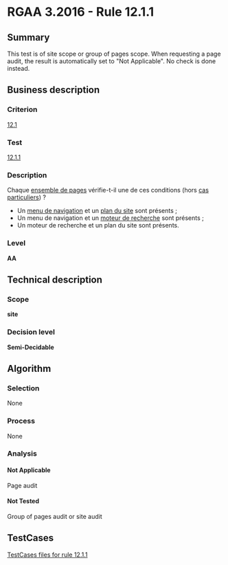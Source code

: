 # RGAA 3.2016 - Rule 12.1.1

## Summary
This test is of site scope or group of pages scope. When requesting a page audit, the result is automatically set to "Not Applicable". No check is done instead.

## Business description

### Criterion
[12.1](http://references.modernisation.gouv.fr/rgaa-accessibilite/2016/criteres.html#crit-12-1)

### Test
[12.1.1](http://references.modernisation.gouv.fr/rgaa-accessibilite/2016/criteres.html#test-12-1-1)

### Description
<div lang="fr">Chaque <a href="http://references.modernisation.gouv.fr/rgaa-accessibilite/glossaire.html#ensemble-de-pages">ensemble de pages</a> v&#xE9;rifie-t-il une de ces conditions (hors <a href="http://references.modernisation.gouv.fr/rgaa-accessibilite/cas-particuliers.html#cp-12-1" title="Cas particuliers pour le crit&#xE8;re 12.1">cas particuliers</a>)&nbsp;? <ul><li>Un <a href="http://references.modernisation.gouv.fr/rgaa-accessibilite/glossaire.html#menu-de-navigation">menu de navigation</a> et un <a href="http://references.modernisation.gouv.fr/rgaa-accessibilite/glossaire.html#page-plan-du-site">plan du site</a> sont pr&#xE9;sents&nbsp;;</li> <li>Un menu de navigation et un <a href="http://references.modernisation.gouv.fr/rgaa-accessibilite/glossaire.html#moteur-de-recherche-interne--un-site-web">moteur de recherche</a> sont pr&#xE9;sents&nbsp;;</li> <li>Un moteur de recherche et un plan du site sont pr&#xE9;sents.</li> </ul></div>

### Level
**AA**

## Technical description

### Scope
**site**

### Decision level
**Semi-Decidable**

## Algorithm

### Selection

None

### Process

None

### Analysis

#### Not Applicable

Page audit 

#### Not Tested

Group of pages audit or site audit




##  TestCases

[TestCases files for rule 12.1.1](https://github.com/Asqatasun/Asqatasun/tree/develop/rules/rules-rgaa3.2016/src/test/resources/testcases/rgaa32016/Rgaa32016Rule120101/)


